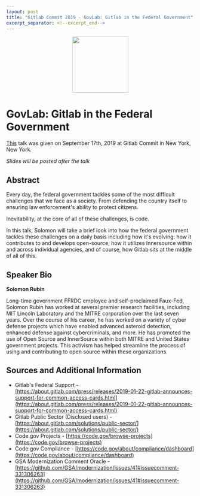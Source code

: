 ```yaml
---
layout: post
title: "Gitlab Commit 2019 - GovLab: Gitlab in the Federal Government"
excerpt_separator: <!--excerpt_end-->
---
```


<p style="width: 60%;margin: 0 auto;">
  <img src="https://about.gitlab.com/images/events/gitlab-commit/new-feature.png" style="/*! border-bottom: 3px solid #0c6dff; */margin: 0 auto;margin-left: calc(50% - 75px);" width="150">
</p>

# GovLab: Gitlab in the Federal Government
[This](https://gitlabcommit2019brooklyn.sched.com/event/TPO6/govlab-gitlab-in-the-federal-government) talk was given on September 17th, 2019 at Gitlab Commit in New York, New York.

*Slides will be posted after the talk*


## Abstract
Every day, the federal government tackles some of the most difficult challenges that we face as a society. From defending the country itself to ensuring law enforcement's ability to protect citizens.
<!--excerpt_end-->
Inevitability, at the core of all of these challenges, is code.

In this talk, Solomon will take a brief look into how the federal government tackles these challenges on a daily basis including how it's evolving: how it contributes to and develops open-source, how it utilizes Innersource within and across individual agencies, and of course, how Gitlab sits at the middle of all of this.

## Speaker Bio
**Solomon Rubin**

Long-time government FFRDC employee and self-proclaimed Faux-Fed, Solomon Rubin has worked at several premier research facilities, including MIT Lincoln Laboratory and the MITRE corporation over the last seven years. Over the course of his career, he has worked on a variety of cyber defense projects which have enabled advanced asteroid detection, enhanced defense against cybercriminals, and more. He has promoted the use of Open Source and InnerSource within both MITRE and United States government projects. This activism has helped streamline the process of using and contributing to open source within these organizations.

## Sources and Additional Information

* Gitlab's Federal Support - [https://about.gitlab.com/press/releases/2019-01-22-gitlab-announces-support-for-common-access-cards.html](https://about.gitlab.com/press/releases/2019-01-22-gitlab-announces-support-for-common-access-cards.html)
* Gitlab Public Sector (Disclosed users) - [https://about.gitlab.com/solutions/public-sector/](https://about.gitlab.com/solutions/public-sector/)
* Code.gov Projects - [https://code.gov/browse-projects](https://code.gov/browse-projects)
* Code.gov Compliance - [https://code.gov/about/compliance/dashboard](https://code.gov/about/compliance/dashboard)
* GSA Modernization Comment Oracle - [https://github.com/GSA/modernization/issues/41#issuecomment-331306263](https://github.com/GSA/modernization/issues/41#issuecomment-331306263)
